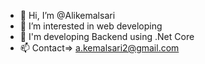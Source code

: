 - 👋 Hi, I’m @Alikemalsari
- 👀 I’m interested in web developing
- 🌱 I'm developing Backend using .Net Core 
- 📫 Contact=> a.kemalsari2@gmail.com

<!---
I’m currently learning as a frontend React, as a backend Spring
Alikemalsari/Alikemalsari is a ✨ special ✨ repository because its `README.md` (this file) appears on your GitHub profile.
You can click the Preview link to take a look at your changes.
--->
